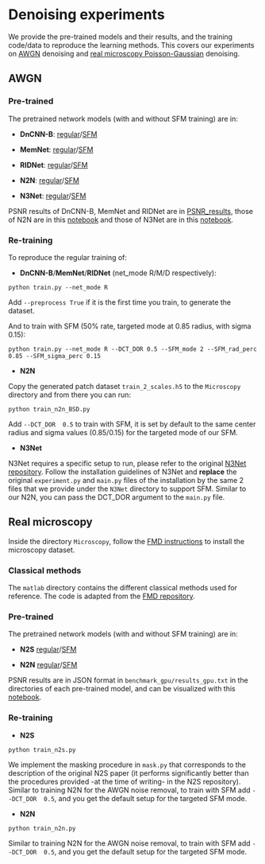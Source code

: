 # Denoising experiments

We provide the pre-trained models and their results, and the training code/data to reproduce the learning methods. This covers our experiments on [AWGN](https://github.com/sfm-sr-denoising/sfm/Denoising#AWGN) denoising and [real microscopy Poisson-Gaussian](https://github.com/sfm-sr-denoising/sfm/Denoising#real-microscopy) denoising. 

## AWGN
### Pre-trained
The pretrained network models (with and without SFM training) are in:

- **DnCNN-B**: [regular](https://github.com/sfm-sr-denoising/sfm/tree/master/Denoising/saved_models/gray_DnCNN_55_SFMm0_0.00_Noise0_GT0)/[SFM](https://github.com/sfm-sr-denoising/sfm/tree/master/Denoising/saved_models/gray_DnCNN_55_SFMm2_0.50_Noise0_GT0_rad_0.85_radsig_0.15)

- **MemNet**: [regular](https://github.com/sfm-sr-denoising/sfm/tree/master/Denoising/saved_models/gray_MemNet_55_SFMm0_0.00_Noise0_GT0)/[SFM](https://github.com/sfm-sr-denoising/sfm/tree/master/Denoising/saved_models/gray_MemNet_55_SFMm2_0.50_Noise0_GT0_rad_0.85_radsig_0.15)

- **RIDNet**: [regular](https://github.com/sfm-sr-denoising/sfm/tree/master/Denoising/saved_models/gray_RIDNet_55_SFMm0_0.00_Noise0_GT0)/[SFM](https://github.com/sfm-sr-denoising/sfm/tree/master/Denoising/saved_models/gray_RIDNet_55_SFMm2_0.50_Noise0_GT0_rad_0.85_radsig_0.15)

- **N2N**: [regular](https://github.com/sfm-sr-denoising/sfm/tree/master/Denoising/Microscopy/experiments/n2n/Nov_04/unet_noise_train%5B1%2C%202%2C%204%2C%208%2C%2016%5D_test%5B1%5D_center_crop_epochs51_bs64_lr0.0001DCTDOR0)/[SFM](https://github.com/sfm-sr-denoising/sfm/tree/master/Denoising/Microscopy/experiments/n2n/Nov_04/unet_noise_train%5B1%2C%202%2C%204%2C%208%2C%2016%5D_test%5B1%5D_center_crop_epochs51_bs64_lr0.0001DCTDOR0.5)

- **N3Net**: [regular](https://github.com/sfm-sr-denoising/sfm/tree/master/Denoising/N3Net/results_gaussian_denoising/0002-/checkpoint)/[SFM](https://github.com/sfm-sr-denoising/sfm/tree/master/Denoising/N3Net/results_gaussian_denoising/0003-/checkpoint)

PSNR results of DnCNN-B, MemNet and RIDNet are in [PSNR_results](https://github.com/sfm-sr-denoising/sfm/tree/master/Denoising/PSNR_results), those of N2N are in this [notebook](https://github.com/sfm-sr-denoising/sfm/blob/master/Denoising/Microscopy/view_results_BSD.ipynb) and those of N3Net are in this [notebook](https://github.com/sfm-sr-denoising/sfm/blob/master/Denoising/N3Net/view_results.ipynb).

### Re-training
To reproduce the regular training of:
- **DnCNN-B**/**MemNet**/**RIDNet** (net_mode R/M/D respectively):

```python train.py --net_mode R```

Add ```--preprocess True``` if it is the first time you train, to generate the dataset.

And to train with SFM (50% rate, targeted mode at 0.85 radius, with sigma 0.15):

```python train.py --net_mode R --DCT_DOR 0.5 --SFM_mode 2 --SFM_rad_perc 0.85 --SFM_sigma_perc 0.15```

- **N2N**

Copy the generated patch dataset ```train_2_scales.h5``` to the ```Microscopy``` directory and from there you can run:

```python train_n2n_BSD.py```

Add ```--DCT_DOR  0.5``` to train with SFM, it is set by default to the same center radius and sigma values (0.85/0.15) for the targeted mode of our SFM.

- **N3Net** 

N3Net requires a specific setup to run, please refer to the original [N3Net repository](https://github.com/visinf/n3net). Follow the installation guidelines of N3Net and **replace** the original ```experiment.py``` and ```main.py``` files of the installation by the same 2 files that we provide under the ```N3Net``` directory to support SFM. Similar to our N2N, you can pass the DCT_DOR argument to the ```main.py``` file.



## Real microscopy
Inside the directory ```Microscopy```, follow the [FMD instructions](https://github.com/bmmi/denoising-fluorescence#fmd-dataset) to install the microscopy dataset.

### Classical methods
The ```matlab``` directory contains the different classical methods used for reference. The code is adapted from the [FMD repository](https://github.com/bmmi/denoising-fluorescence).

### Pre-trained
The pretrained network models (with and without SFM training) are in:
- **N2S** [regular](https://github.com/sfm-sr-denoising/sfm/tree/master/Denoising/Microscopy/experiments/n2s/Oct_18/unet_noise_train%5B1%2C%202%2C%204%2C%208%2C%2016%5D_test%5B1%5D_four_crop_epochs100_bs4_lr1e-05SFM0/checkpoints)/[SFM](https://github.com/sfm-sr-denoising/sfm/tree/master/Denoising/Microscopy/experiments/n2s/Oct_18/unet_noise_train%5B1%2C%202%2C%204%2C%208%2C%2016%5D_test%5B1%5D_four_crop_epochs100_bs4_lr1e-05SFM0.5/checkpoints)

- **N2N** [regular](https://github.com/sfm-sr-denoising/sfm/tree/master/Denoising/Microscopy/experiments/n2n/Oct_17/unet_noise_train%5B1%2C%202%2C%204%2C%208%2C%2016%5D_test%5B1%5D_four_crop_epochs400_bs4_lr0.0001SFM0/checkpoints)/[SFM](https://github.com/sfm-sr-denoising/sfm/tree/master/Denoising/Microscopy/experiments/n2n/Oct_17/unet_noise_train%5B1%2C%202%2C%204%2C%208%2C%2016%5D_test%5B1%5D_four_crop_epochs400_bs4_lr0.0001SFM0.5/checkpoints)

PSNR results are in JSON format in ```benchmark_gpu/results_gpu.txt``` in the directories of each pre-trained model, and can be visualized with this [notebook](https://github.com/sfm-sr-denoising/sfm/blob/master/Denoising/Microscopy/view_results_JSON.ipynb).


### Re-training
- **N2S**

```python train_n2s.py```

We implement the masking procedure in ```mask.py``` that corresponds to the description of the original N2S paper (it performs significantly better than the procedures provided -at the time of writing- in the N2S repository).
Similar to training N2N for the AWGN noise removal, to train with SFM add ```--DCT_DOR  0.5```, and you get the default setup for the targeted SFM mode.

- **N2N**

```python train_n2n.py```

Similar to training N2N for the AWGN noise removal, to train with SFM add ```--DCT_DOR  0.5```, and you get the default setup for the targeted SFM mode.

